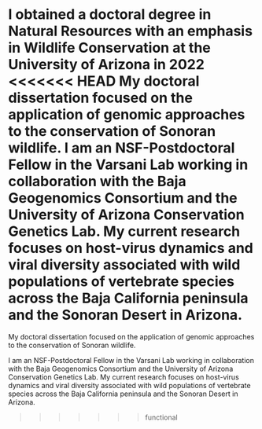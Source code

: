 I obtained a doctoral degree in Natural Resources with an emphasis in Wildlife Conservation at the University of Arizona in 2022
<<<<<<< HEAD
My doctoral dissertation focused on the application of genomic approaches to the conservation of Sonoran wildlife. I am an NSF-Postdoctoral Fellow in the Varsani Lab working in collaboration with the Baja Geogenomics Consortium and the University of Arizona Conservation Genetics Lab. My current research focuses on host-virus dynamics and viral diversity associated with wild populations of vertebrate species across the Baja California peninsula and the Sonoran Desert in Arizona.
=======
My doctoral dissertation focused on the application of genomic approaches to the conservation of Sonoran wildlife.

I am an NSF-Postdoctoral Fellow in the Varsani Lab working in collaboration with the Baja Geogenomics Consortium and the University of Arizona Conservation Genetics Lab. My current research focuses on host-virus dynamics and viral diversity associated with wild populations of vertebrate species across the Baja California peninsula and the Sonoran Desert in Arizona.
>>>>>>> functional
